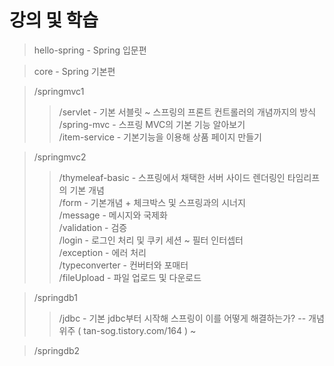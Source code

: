 <h1>강의 및 학습</h1>

> hello-spring - Spring 입문편   

> core - Spring 기본편   

> /springmvc1   
> >  /servlet - 기본 서블릿 ~ 스프링의 프론트 컨트롤러의 개념까지의 방식    
> >  /spring-mvc - 스프링 MVC의 기본 기능 알아보기   
> >  /item-service - 기본기능을 이용해 상품 페이지 만들기   

> /springmvc2   
> >  /thymeleaf-basic - 스프링에서 채택한 서버 사이드 렌더링인 타임리프의 기본 개념   
> >  /form - 기본개념 + 체크박스 및 스프링과의 시너지   
> >  /message - 메시지와 국제화   
> >  /validation - 검증   
> >  /login - 로그인 처리 및 쿠키 세션 ~ 필터 인터셉터   
> >  /exception - 에러 처리   
> >  /typeconverter - 컨버터와 포매터   
> >  /fileUpload - 파일 업로드 및 다운로드   

> /springdb1   
> >  /jdbc - 기본 jdbc부터 시작해 스프링이 이를 어떻게 해결하는가? -- 개념위주 ( tan-sog.tistory.com/164 ) ~   
  
> /springdb2   
    
